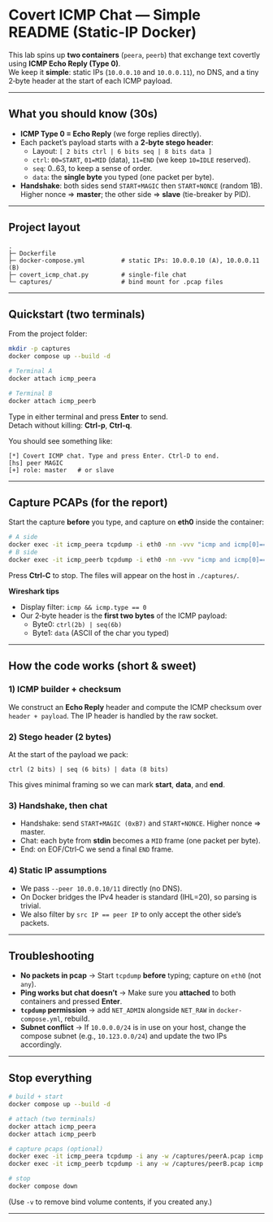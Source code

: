 # Covert ICMP Chat — Simple README (Static-IP Docker)

This lab spins up **two containers** (`peera`, `peerb`) that exchange text covertly using **ICMP Echo Reply (Type 0)**.  
We keep it **simple**: static IPs (`10.0.0.10` and `10.0.0.11`), no DNS, and a tiny 2‑byte header at the start of each ICMP payload.

---

## What you should know (30s)
- **ICMP Type 0 = Echo Reply** (we forge replies directly).
- Each packet’s payload starts with a **2‑byte stego header**:
  - Layout: `[ 2 bits ctrl | 6 bits seq | 8 bits data ]`
  - `ctrl`: `00=START`, `01=MID` (data), `11=END` (we keep `10=IDLE` reserved).
  - `seq`: 0..63, to keep a sense of order.
  - `data`: the **single byte** you typed (one packet per byte).
- **Handshake**: both sides send `START+MAGIC` then `START+NONCE` (random 1B).  
  Higher nonce ⇒ **master**; the other side ⇒ **slave** (tie-breaker by PID).

---

## Project layout
```
.
├─ Dockerfile
├─ docker-compose.yml          # static IPs: 10.0.0.10 (A), 10.0.0.11 (B)
├─ covert_icmp_chat.py         # single-file chat
└─ captures/                   # bind mount for .pcap files
```

---

## Quickstart (two terminals)
From the project folder:

```bash
mkdir -p captures
docker compose up --build -d

# Terminal A
docker attach icmp_peera

# Terminal B
docker attach icmp_peerb
```
Type in either terminal and press **Enter** to send.  
Detach without killing: **Ctrl-p**, **Ctrl-q**.

You should see something like:
```
[*] Covert ICMP chat. Type and press Enter. Ctrl-D to end.
[hs] peer MAGIC
[+] role: master   # or slave
```

---

## Capture PCAPs (for the report)
Start the capture **before** you type, and capture on **eth0** inside the container:

```bash
# A side
docker exec -it icmp_peera tcpdump -i eth0 -nn -vvv "icmp and icmp[0]==0" -w /captures/peerA.pcap
# B side
docker exec -it icmp_peerb tcpdump -i eth0 -nn -vvv "icmp and icmp[0]==0" -w /captures/peerB.pcap
```
Press **Ctrl-C** to stop. The files will appear on the host in `./captures/`.

**Wireshark tips**  
- Display filter: `icmp && icmp.type == 0`  
- Our 2‑byte header is the **first two bytes** of the ICMP payload:
  - Byte0: `ctrl(2b) | seq(6b)`
  - Byte1: `data` (ASCII of the char you typed)

---

## How the code works (short & sweet)

### 1) ICMP builder + checksum
We construct an **Echo Reply** header and compute the ICMP checksum over `header + payload`. The IP header is handled by the raw socket.

### 2) Stego header (2 bytes)
At the start of the payload we pack:
```
ctrl (2 bits) | seq (6 bits) | data (8 bits)
```
This gives minimal framing so we can mark **start**, **data**, and **end**.

### 3) Handshake, then chat
- Handshake: send `START+MAGIC (0xB7)` and `START+NONCE`. Higher nonce ⇒ master.  
- Chat: each byte from **stdin** becomes a `MID` frame (one packet per byte).  
- End: on EOF/Ctrl‑C we send a final `END` frame.

### 4) Static IP assumptions
- We pass `--peer 10.0.0.10/11` directly (no DNS).
- On Docker bridges the IPv4 header is standard (IHL=20), so parsing is trivial.
- We also filter by `src IP == peer IP` to only accept the other side’s packets.

---

## Troubleshooting
- **No packets in pcap** → Start `tcpdump` **before** typing; capture on `eth0` (not `any`).  
- **Ping works but chat doesn’t** → Make sure you **attached** to both containers and pressed **Enter**.  
- **`tcpdump` permission** → add `NET_ADMIN` alongside `NET_RAW` in `docker-compose.yml`, rebuild.  
- **Subnet conflict** → If `10.0.0.0/24` is in use on your host, change the compose subnet (e.g., `10.123.0.0/24`) and update the two IPs accordingly.

---

## Stop everything
```bash
# build + start
docker compose up --build -d

# attach (two terminals)
docker attach icmp_peera
docker attach icmp_peerb

# capture pcaps (optional)
docker exec -it icmp_peera tcpdump -i any -w /captures/peerA.pcap icmp
docker exec -it icmp_peerb tcpdump -i any -w /captures/peerB.pcap icmp

# stop
docker compose down
```
(Use `-v` to remove bind volume contents, if you created any.)

---